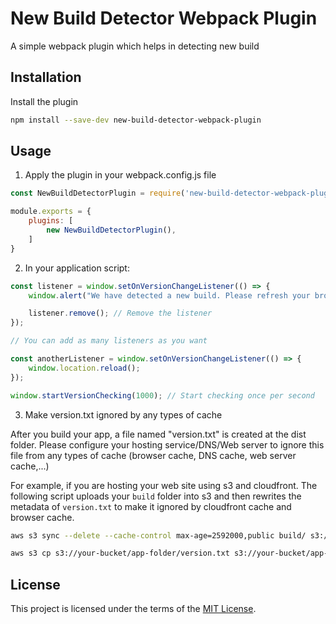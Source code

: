 # New Build Detector Webpack Plugin
A simple webpack plugin which helps in detecting new build

## Installation

Install the plugin 

```sh
npm install --save-dev new-build-detector-webpack-plugin
```

## Usage

1. Apply the plugin in your webpack.config.js file
```js
const NewBuildDetectorPlugin = require('new-build-detector-webpack-plugin');

module.exports = {
    plugins: [
        new NewBuildDetectorPlugin(),
    ]
}
```

2. In your application script:

```js
const listener = window.setOnVersionChangeListener(() => {
    window.alert("We have detected a new build. Please refresh your browser.");

    listener.remove(); // Remove the listener
});

// You can add as many listeners as you want

const anotherListener = window.setOnVersionChangeListener(() => {
    window.location.reload();
});

window.startVersionChecking(1000); // Start checking once per second
```

3. Make version.txt ignored by any types of cache

After you build your app, a file named "version.txt" is created at the dist folder. Please configure your hosting service/DNS/Web server to ignore this file from any types of cache (browser cache, DNS cache, web server cache,...)

For example, if you are hosting your web site using s3 and cloudfront. The following script uploads your `build` folder into s3 and then rewrites the metadata of `version.txt` to make it ignored by cloudfront cache and browser cache.

```sh
aws s3 sync --delete --cache-control max-age=2592000,public build/ s3://your-bucket/app-folder

aws s3 cp s3://your-bucket/app-folder/version.txt s3://your-bucket/app-folder/version.txt --metadata-directive REPLACE --cache-control max-age=0,no-cache,no-store,must-revalidate --content-type text/plain
```

## License

This project is licensed under the terms of the [MIT License](/LICENSE).
